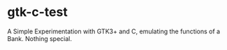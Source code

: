 # gtk-c-test
A Simple Experimentation with GTK3+ and C, emulating the functions of a Bank. Nothing special.
